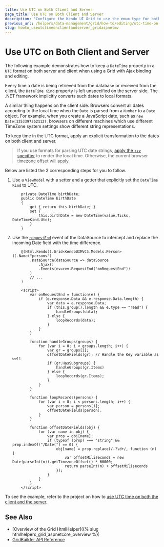 ```yaml
---
title: Use UTC on Both Client and Server
page_title: Use UTC on Both Client and Server
description: "Configure the Kendo UI Grid to use the enum type for both displaying and editing."
previous_url: /helpers/data-management/grid/how-to/editing/utc-time-on-both-server-and-client
slug: howto_useutctimeonclientandserver_gridaspnetmv
---
```


# Use UTC on Both Client and Server

The following example demonstrates how to keep a `DateTime` property in a `UTC` format on both server and client when using a Grid with Ajax binding and editing.

Every time a date is being retrieved from the database or received from the client, the `DateTime Kind` property is left unspecified on the server side. The .NET framework implicitly converts such dates to local formats.

A similar thing happens on the client side. Browsers convert all dates according to the local time when the `Date` is parsed from a `Number` to a `Date` object. For example, when you create a JavaScript date, such as `new Date(1353397262112)`, browsers on different machines which use different TimeZone system settings show different string representations.

To keep time in the UTC format, apply an explicit transformation to the dates on both client and server.

> If you use formats for parsing UTC date strings, [apply the `zzz` specifier](http://docs.telerik.com/kendo-ui/framework/globalization/dateparsing#parse-utc-date-strings) to render the local time. Otherwise, the current browser timezone offset will apply.

Below are listed the 2 corresponding steps for you to follow.

1. Use a `ViewModel` with a setter and a getter that explicitly set the `DateTime Kind` to UTC.

    ```
        private DateTime birthDate;
        public DateTime BirthDate
        {
            get { return this.birthDate; }
            set {
                this.birthDate = new DateTime(value.Ticks, DateTimeKind.Utc);
            }
        }
    ```

2. Use the [`requestEnd`](https://docs.telerik.com/kendo-ui/api/javascript/data/datasource/events/requestend) event of the DataSource to intercept and replace the incoming Date field with the time difference.

    ```
        @(Html.Kendo().Grid<KendoUIMVC5.Models.Person>().Name("persons")
            .DataSource(dataSource => dataSource
                .Ajax()
                .Events(ev=>ev.RequestEnd("onRequestEnd"))
            )
            // ...
        )

        <script>
            var onRequestEnd = function(e) {
                if (e.response.Data && e.response.Data.length) {
                    var data = e.response.Data;
                    if (this.group().length && e.type == "read") {
                        handleGroups(data);
                    } else {
                        loopRecords(data);
                    }
                }
            }

            function handleGroups(groups) {
                for (var i = 0; i < groups.length; i++) {
                    var gr = groups[i];
                    offsetDateFields(gr); // Handle the Key variable as well
                    if (gr.HasSubgroups) {
                        handleGroups(gr.Items)
                    } else {
                        loopRecords(gr.Items);
                    }
                }
            }

            function loopRecords(persons) {
                for (var i = 0; i < persons.length; i++) {
                    var person = persons[i];
                    offsetDateFields(person);
                }
            }

            function offsetDateFields(obj) {
                for (var name in obj) {
                    var prop = obj[name];
                    if (typeof (prop) === "string" && prop.indexOf("/Date(") == 0) {
                        obj[name] = prop.replace(/-?\d+/, function (n) {
                            var offsetMiliseconds = new Date(parseInt(n)).getTimezoneOffset() * 60000;
                            return parseInt(n) + offsetMiliseconds
                        });
                    }
                }
            }
        </script>
    ```

To see the example, refer to the project on how to [use UTC time on both the client and the server](https://github.com/telerik/ui-for-aspnet-mvc-examples/tree/master/grid/utc-on-server-and-client).

## See Also

* [Overview of the Grid HtmlHelper]({% slug htmlhelpers_grid_aspnetcore_overview %})
* [GridBuilder API Reference](http://docs.telerik.com/aspnet-mvc/api/Kendo.Mvc.UI.Fluent/GridBuilder)
